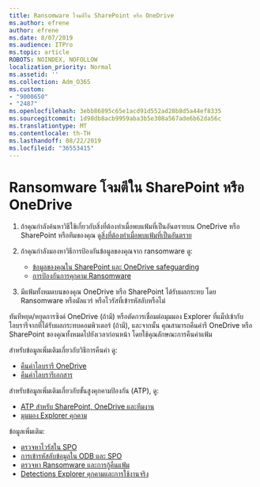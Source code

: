 ```yaml
---
title: Ransomware โจมตีใน SharePoint หรือ OneDrive
ms.author: efrene
author: efrene
ms.date: 8/07/2019
ms.audience: ITPro
ms.topic: article
ROBOTS: NOINDEX, NOFOLLOW
localization_priority: Normal
ms.assetid: ''
ms.collection: Adm_O365
ms.custom:
- "9000650"
- "2487"
ms.openlocfilehash: 3ebb86895c65e1acd91d552ad28b8d5a44ef8335
ms.sourcegitcommit: 1d98db8acb9959aba3b5e308a567ade6b62da56c
ms.translationtype: MT
ms.contentlocale: th-TH
ms.lasthandoff: 08/22/2019
ms.locfileid: "36553415"
---
```

# <a name="ransomware-attack-in-sharepoint-or-onedrive"></a>Ransomware โจมตีใน SharePoint หรือ OneDrive

1.  ถ้าคุณกำลังค้นหาวิธีใช้เกี่ยวกับสิ่งที่ต้องทำเมื่อพบแฟ้มที่เป็นอันตรายบน OneDrive หรือ SharePoint หรือทีมของคุณ ดู[สิ่งที่ต้องทำเมื่อพบแฟ้มที่เป็นอันตราย](https://support.office.com/en-ie/article/what-to-do-when-a-malicious-file-is-found-in-sharepoint-online-onedrive-or-microsoft-teams-01e902ad-a903-4e0f-b093-1e1ac0c37ad2)
2. ถ้าคุณกำลังมองหาวิธีการป้องกันข้อมูลของคุณจาก ransomware ดู:
    - [ข้อมูลของคุณใน SharePoint และ OneDrive safeguarding](https://docs.microsoft.com/sharepoint/safeguarding-your-data) 
    - [การป้องกันการคุกคาม Ransomware](https://docs.microsoft.com/windows/security/threat-protection/intelligence/ransomware-malware)    

3.  มีแฟ้มทั้งหมดบนของคุณ OneDrive หรือ SharePoint ได้รับผลกระทบ โดย Ransomware หรือมัลแวร์ หรือไวรัสที่เข้ารหัสลับหรือไม่ 

ทันทีหยุด/หยุดการซิงค์ OneDrive (ถ้ามี) หรือตัดการเชื่อมต่อมุมมอง Explorer ที่แม็ปเข้ากับไลบรารีจากที่ได้รับผลกระทบคอมพิวเตอร์ (ถ้ามี), และจากนั้น คุณสามารถคืนค่ารี OneDrive หรือ SharePoint ของคุณทั้งหมดไปยังเวลาก่อนหน้า โดยใช้คุณลักษณะการคืนค่าแฟ้ม 

สำหรับข้อมูลเพิ่มเติมเกี่ยวกับวิธีการคืนค่า ดู:

- [คืนค่าไลบรารี OneDrive](https://support.office.com/article/restore-your-onedrive-fa231298-759d-41cf-bcd0-25ac53eb8a150)
- [คืนค่าไลบรารีเอกสาร](https://support.office.com/article/restore-a-document-library-317791c3-8bd0-4dfd-8254-3ca90883d39a?ui=en-US&rs=en-US&ad=US)

สำหรับข้อมูลเพิ่มเติมเกี่ยวกับขั้นสูงคุกคามป้องกัน (ATP), ดู:
- [ATP สำหรับ SharePoint, OneDrive และทีมงาน](https://docs.microsoft.com/office365/securitycompliance/atp-for-spo-odb-and-teams)
- [มุมมอง Explorer คุกคาม](https://docs.microsoft.com/office365/securitycompliance/threat-explorer-views)

ข้อมูลเพิ่มเติม:

- [ตรวจหาไวรัสใน SPO](https://docs.microsoft.com/office365/securitycompliance/virus-detection-in-spo)</br>
- [การเข้ารหัสลับข้อมูลใน ODB และ SPO](https://docs.microsoft.com/office365/securitycompliance/data-encryption-in-odb-and-spo)</br>
- [ตรวจหา Ransomware และการกู้คืนแฟ้ม](https://support.office.com/article/Ransomware-detection-and-recovering-your-files-0d90ec50-6bfd-40f4-acc7-b8c12c73637f)</br>
- [Detections Explorer คุกคามและการใช้งานจริง](https://docs.microsoft.com/office365/securitycompliance/threat-explorer-views)